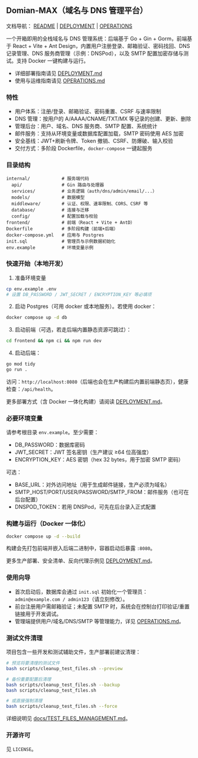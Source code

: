 ## Domian-MAX（域名与 DNS 管理平台）

文档导航： [README](README.md) | [DEPLOYMENT](DEPLOYMENT.md) | [OPERATIONS](OPERATIONS.md)

一个开箱即用的全栈域名与 DNS 管理系统：后端基于 Go + Gin + Gorm，前端基于 React + Vite + Ant Design，内置用户注册登录、邮箱验证、密码找回、DNS 记录管理、DNS 服务商管理（示例：DNSPod），以及 SMTP 配置加密存储与测试。支持 Docker 一键构建与运行。

- 详细部署指南请见 [DEPLOYMENT.md](DEPLOYMENT.md)
- 使用与运维指南请见 [OPERATIONS.md](OPERATIONS.md)

### 特性

- 用户体系：注册/登录、邮箱验证、密码重置、CSRF 与速率限制
- DNS 管理：按用户的 A/AAAA/CNAME/TXT/MX 等记录的创建、更新、删除
- 管理后台：用户、域名、DNS 服务商、SMTP 配置、系统统计
- 邮件服务：支持从环境变量或数据库配置加载，SMTP 密码使用 AES 加密
- 安全基线：JWT+刷新令牌、Token 撤销、CSRF、防爆破、输入校验
- 交付方式：多阶段 Dockerfile，`docker-compose` 一键起服务

### 目录结构

```text
internal/            # 服务端代码
  api/               # Gin 路由与处理器
  services/          # 业务逻辑（auth/dns/admin/email/...）
  models/            # 数据模型
  middleware/        # 认证、权限、速率限制、CORS、CSRF 等
  database/          # 连接与迁移
  config/            # 配置加载与校验
frontend/            # 前端（React + Vite + AntD）
Dockerfile           # 多阶段构建（前端+后端）
docker-compose.yml   # 应用与 Postgres
init.sql             # 管理员与示例数据初始化
env.example          # 环境变量示例
```

### 快速开始（本地开发）

1. 准备环境变量

```bash
cp env.example .env
# 设置 DB_PASSWORD / JWT_SECRET / ENCRYPTION_KEY 等必填项
```

2. 启动 Postgres（可用 docker 或本地服务）。若使用 docker：

```bash
docker compose up -d db
```

3. 启动前端（可选，若走后端内置静态资源可跳过）：

```bash
cd frontend && npm ci && npm run dev
```

4. 启动后端：

```bash
go mod tidy
go run .
```

访问：`http://localhost:8080`（后端也会在生产构建后内置前端静态页），健康检查：`/api/health`。

更多部署方式（含 Docker 一体化构建）请阅读 [DEPLOYMENT.md](DEPLOYMENT.md)。

### 必要环境变量

请参考根目录 `env.example`。至少需要：

- DB_PASSWORD：数据库密码
- JWT_SECRET：JWT 签名密钥（生产建议 ≥64 位高强度）
- ENCRYPTION_KEY：AES 密钥（hex 32 bytes，用于加密 SMTP 密码）

可选：

- BASE_URL：对外访问地址（用于生成邮件链接，生产必须为域名）
- SMTP_HOST/PORT/USER/PASSWORD/SMTP_FROM：邮件服务（也可在后台配置）
- DNSPOD_TOKEN：若用 DNSPod，可先在后台录入正式配置

### 构建与运行（Docker 一体化）

```bash
docker compose up -d --build
```

构建会先打包前端并嵌入后端二进制中，容器启动后暴露 `:8080`。

更多生产部署、安全清单、反向代理示例见 [DEPLOYMENT.md](DEPLOYMENT.md)。

### 使用向导

- 首次启动后，数据库会通过 `init.sql` 初始化一个管理员：`admin@example.com / admin123`（请立刻修改）。
- 前台注册用户需邮箱验证；未配置 SMTP 时，系统会在控制台打印验证/重置链接用于开发调试。
- 管理端提供用户/域名/DNS/SMTP 等管理能力，详见 [OPERATIONS.md](OPERATIONS.md)。

### 测试文件清理

项目包含一些开发和测试辅助文件，生产部署前建议清理：

```bash
# 预览将要清理的测试文件
bash scripts/cleanup_test_files.sh --preview

# 备份重要配置后清理
bash scripts/cleanup_test_files.sh --backup
bash scripts/cleanup_test_files.sh

# 或直接强制清理
bash scripts/cleanup_test_files.sh --force
```

详细说明见 [docs/TEST_FILES_MANAGEMENT.md](docs/TEST_FILES_MANAGEMENT.md)。

### 开源许可

见 `LICENSE`。

